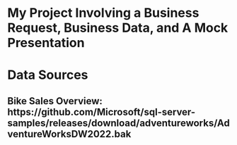 # My Project Involving a Business Request, Business Data, and A Mock Presentation

<h1>Data Sources</h1>
<h2>Bike Sales Overview: https://github.com/Microsoft/sql-server-samples/releases/download/adventureworks/AdventureWorksDW2022.bak</h2>
